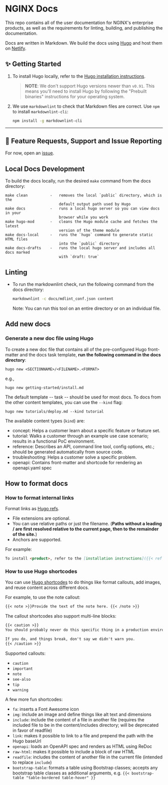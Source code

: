 # NGINX Docs

This repo contains all of the user documentation for NGINX's enterprise products, as well as the requirements for linting, building, and publishing the documentation.

Docs are written in Markdown. We build the docs using [Hugo](https://gohugo.io) and host them on [Netlify](https://www.netlify.com/).

## ✨ Getting Started

1. To install Hugo locally, refer to the [Hugo installation instructions](https://gohugo.io/getting-started/installing/).

    > **NOTE**: We don't support Hugo versions newer than `v0.91`. 
    > This means you'll need to install Hugo by following the "Prebuilt binaries" instructions for your operating system.

2. We use `markdownlint` to check that Markdown files are correct. Use `npm` to install `markdownlint-cli`:

    ```bash
    npm install -g markdownlint-cli   
    ```

---

## 📨 Feature Requests, Support and Issue Reporting

For now, open an [issue](https://github.com/nginxinc/docs/issues).

## Local Docs Development

To build the docs locally, run the desired `make` command from the docs directory:

```text
make clean          -   removes the local `public` directory, which is the 
                        default output path used by Hugo
make docs           -   runs a local hugo server so you can view docs in your 
                        browser while you work
make hugo-mod       -   cleans the Hugo module cache and fetches the latest 
                        version of the theme module
make docs-local     -   runs the `hugo` command to generate static HTML files 
                        into the `public` directory
make docs-drafts    -   runs the local hugo server and includes all docs marked 
                        with `draft: true`
```

## Linting

- To run the markdownlint check, run the following command from the docs directory:

    ```bash
    markdownlint -c docs/mdlint_conf.json content
    ```

    Note: You can run this tool on an entire directory or on an individual file.

## Add new docs

### Generate a new doc file using Hugo

To create a new doc file that contains all of the pre-configured Hugo front-matter and the docs task template, **run the following command in the docs directory**:

`hugo new <SECTIONNAME>/<FILENAME>.<FORMAT>`

e.g.,

`hugo new getting-started/install.md`

The default template -- task -- should be used for most docs. To docs from the other content templates, you can use the `--kind` flag:

`hugo new tutorials/deploy.md --kind tutorial`

The available content types (`kind`) are:

- concept: Helps a customer learn about a specific feature or feature set.
- tutorial: Walks a customer through an example use case scenario; results in a functional PoC environment.
- reference: Describes an API, command line tool, config options, etc.; should be generated automatically from source code. 
- troubleshooting: Helps a customer solve a specific problem.
- openapi: Contains front-matter and shortcode for rendering an openapi.yaml spec

## How to format docs

### How to format internal links

Format links as [Hugo refs](https://gohugo.io/content-management/cross-references/). 

- File extensions are optional.
- You can use relative paths or just the filename. (**Paths without a leading / are first resolved relative to the current page, then to the remainder of the site.**)
- Anchors are supported.

For example:

```md
To install <product>, refer to the [installation instructions]({{< ref "install" >}}).
```

### How to use Hugo shortcodes

You can use [Hugo shortcodes](/docs/themes/f5-hugo/layouts/shortcodes/) to do things like format callouts, add images, and reuse content across different docs. 

For example, to use the note callout:

```md
{{< note >}}Provide the text of the note here. {{< /note >}}
```

The callout shortcodes also support multi-line blocks:

```md
{{< caution >}}
You should probably never do this specific thing in a production environment. 

If you do, and things break, don't say we didn't warn you.
{{< /caution >}}
```

Supported callouts:

- `caution`
- `important`
- `note`
- `see-also`
- `tip`
- `warning`

A few more fun shortcodes:

- `fa`: inserts a Font Awesome icon
- `img`: include an image and define things like alt text and dimensions
- `include`: include the content of a file in another file (requires the included file to be in the content/includes directory; will be deprecated in favor of readfile)
- `link`: makes it possible to link to a file and prepend the path with the Hugo baseUrl
- `openapi`: loads an OpenAPI spec and renders as HTML using ReDoc
- `raw-html`: makes it possible to include a block of raw HTML
- `readfile`: includes the content of another file in the current file (intended to replace `include`)
- `bootstrap-table`: formats a table using Bootstrap classes; accepts any bootstrap table classes as additional arguments, e.g. `{{< bootstrap-table "table-bordered table-hover" }}`

